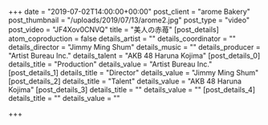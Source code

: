 +++
date = "2019-07-02T14:00:00+00:00"
post_client = "arome Bakery"
post_thumbnail = "/uploads/2019/07/13/arome2.jpg"
post_type = "video"
post_video = "JF4Xov0CNVQ"
title = "美人の赤苺"
[post_details]
atom_coproduction = false
details_artist = ""
details_coordinator = ""
details_director = "Jimmy Ming Shum"
details_music = ""
details_producer = "Artist Bureau Inc."
details_talent = "AKB 48 Haruna Kojima"
[post_details_0]
details_title = "Production"
details_value = "Artist Bureau Inc."
[post_details_1]
details_title = "Director"
details_value = "Jimmy Ming Shum"
[post_details_2]
details_title = "Talent"
details_value = "AKB 48 Haruna Kojima"
[post_details_3]
details_title = ""
details_value = ""
[post_details_4]
details_title = ""
details_value = ""

+++
